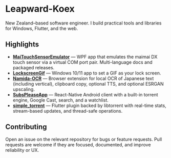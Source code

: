 # Leapward-Koex

New Zealand–based software engineer. I build practical tools and libraries for Windows, Flutter, and the web.

## Highlights

- **[MaiTouchSensorEmulator](https://github.com/Leapward-Koex/MaiTouchSensorEmulator)** — WPF app that emulates the maimai DX touch sensor via a virtual COM port pair. Multi-language docs and packaged releases.
- **[LockscreenGif](https://github.com/Leapward-Koex/LockscreenGif)** — Windows 10/11 app to set a GIF as your lock screen.
- **[Namida-OCR](https://github.com/Leapward-Koex/Namida-OCR)** — Browser extension for local OCR of Japanese text (including vertical), clipboard copy, optional TTS, and optional ESRGAN upscaling.
- **[SubsPleaseApp](https://github.com/Leapward-Koex/SubsPleaseApp)** — React-Native Android client with a built-in torrent engine, Google Cast, search, and a watchlist.
- **[simple_torrent](https://github.com/Leapward-Koex/simple_torrent)** — Flutter plugin backed by libtorrent with real-time stats, stream-based updates, and thread-safe operations.

## Contributing

Open an issue on the relevant repository for bugs or feature requests. Pull requests are welcome if they are focused, documented, and improve reliability or UX.
